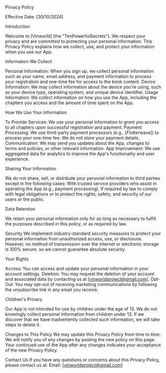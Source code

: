 Privacy Policy

Effective Date: [30/10/2024]

Introduction

Welcome to [Vinworld] (the "TenPowerfulSecrets"). We respect your privacy and are committed to protecting your personal information. This Privacy Policy explains how we collect, use, and protect your information when you use our App.

Information We Collect

Personal Information: When you sign up, we collect personal information such as your name, email address, and payment information to process your registration and one-time fee for access to the book content.
Device Information: We may collect information about the device you're using, such as your device type, operating system, and unique device identifier.
Usage Information: We collect information on how you use the App, including the chapters you access and the amount of time spent on the App.

How We Use Your Information

To Provide Services: We use your personal information to grant you access to all chapters upon successful registration and payment.
Payment Processing: We use third-party payment processors (e.g., [Flutterwave]) to process your one-time fee. We do not store your payment details.
Communication: We may send you updates about the App, changes to terms and policies, or other relevant information.
App Improvement: We use aggregated data for analytics to improve the App's functionality and user experience.

Sharing Your Information
 
We do not share, sell, or distribute your personal information to third parties except in the following cases:
With trusted service providers who assist in operating the App (e.g., payment processing).
If required by law to comply with legal obligations or to protect the rights, safety, and security of our users or the public.

Data Retention

We retain your personal information only for as long as necessary to fulfill the purposes described in this policy, or as required by law.

Security
We implement industry-standard security measures to protect your personal information from unauthorized access, use, or disclosure. However, no method of transmission over the internet or electronic storage is 100% secure, so we cannot guarantee absolute security.

Your Rights

Access: You can access and update your personal information in your account settings.
Deletion: You may request the deletion of your account and associated data by contacting us at [vinworldproject@gmail.com].
Opt-Out: You may opt-out of receiving marketing communications by following the unsubscribe link in any email you receive.

Children's Privacy

Our App is not intended for use by children under the age of 13. We do not knowingly collect personal information from children under 13. If we discover that we have inadvertently collected such information, we will take steps to delete it.

Changes to This Policy
We may update this Privacy Policy from time to time. We will notify you of any changes by posting the new policy on this page. Your continued use of the App after any changes indicates your acceptance of the new Privacy Policy.

Contact Us 
If you have any questions or concerns about this Privacy Policy, please contact us at: Email: [vinworldproject@gmail.com]
